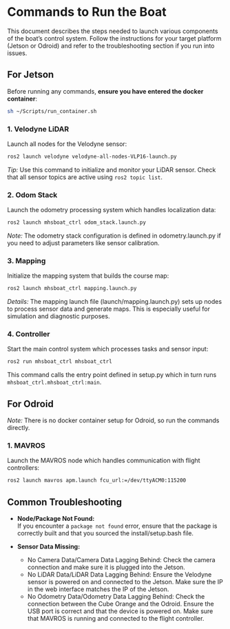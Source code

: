 # Commands to Run the Boat

This document describes the steps needed to launch various components of the boat’s control system. Follow the instructions for your target platform (Jetson or Odroid) and refer to the troubleshooting section if you run into issues.

## For Jetson

Before running any commands, **ensure you have entered the docker container**:

```bash
sh ~/Scripts/run_container.sh
```

### 1. Velodyne LiDAR

Launch all nodes for the Velodyne sensor:
  
```bash
ros2 launch velodyne velodyne-all-nodes-VLP16-launch.py
```

*Tip:* Use this command to initialize and monitor your LiDAR sensor. Check that all sensor topics are active using `ros2 topic list`.

### 2. Odom Stack

Launch the odometry processing system which handles localization data:

```bash
ros2 launch mhsboat_ctrl odom_stack.launch.py
```

*Note:* The odometry stack configuration is defined in odometry.launch.py if you need to adjust parameters like sensor calibration.

### 3. Mapping

Initialize the mapping system that builds the course map:

```bash
ros2 launch mhsboat_ctrl mapping.launch.py
```

*Details:* The mapping launch file (launch/mapping.launch.py) sets up nodes to process sensor data and generate maps. This is especially useful for simulation and diagnostic purposes.

### 4. Controller

Start the main control system which processes tasks and sensor input:

```bash
ros2 run mhsboat_ctrl mhsboat_ctrl
```

This command calls the entry point defined in setup.py which in turn runs `mhsboat_ctrl.mhsboat_ctrl:main`.

## For Odroid

*Note:* There is no docker container setup for Odroid, so run the commands directly.

### 1. MAVROS

Launch the MAVROS node which handles communication with flight controllers:
  
```bash
ros2 launch mavros apm.launch fcu_url:=/dev/ttyACM0:115200
```

## Common Troubleshooting

- **Node/Package Not Found:**  
  If you encounter a `package not found` error, ensure that the package is correctly built and that you sourced the install/setup.bash file.

- **Sensor Data Missing:**
  - No Camera Data/Camera Data Lagging Behind: Check the camera connection and make sure it is plugged into the Jetson.
  - No LiDAR Data/LiDAR Data Lagging Behind: Ensure the Velodyne sensor is powered on and connected to the Jetson. Make sure the IP in the web interface matches the IP of the Jetson.
  - No Odometry Data/Odometry Data Lagging Behind: Check the connection between the Cube Orange and the Odroid. Ensure the USB port is correct and that the device is powered on. Make sure that MAVROS is running and connected to the flight controller.